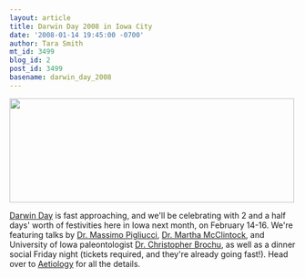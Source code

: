 ```yaml
---
layout: article
title: Darwin Day 2008 in Iowa City
date: '2008-01-14 19:45:00 -0700'
author: Tara Smith
mt_id: 3499
blog_id: 2
post_id: 3499
basename: darwin_day_2008
---
```

<img src="http://i165.photobucket.com/albums/u57/aetiology/I20heart20Darwin202.jpg" alt="" width="500" height="183" />  

[Darwin Day](http://www.darwinday.org/) is fast approaching, and we'll be celebrating with 2 and a half days' worth of festivities here in Iowa next month, on February 14-16.  We're featuring talks by [Dr. Massimo Pigliucci](http://en.wikipedia.org/wiki/Massimo_Pigliucci), [Dr. Martha McClintock](http://imb.uchicago.edu/faculty/mcclintock.html), and University of Iowa paleontologist [Dr. Christopher Brochu](http://www.uiowa.edu/~geology/people/faculty/brochu/index.html), as well as a dinner social Friday night (tickets required, and they're already going fast!).  Head over to [Aetiology](http://scienceblogs.com/aetiology/2008/01/darwin_day_2008_in_iowa_city.php) for all the details.
